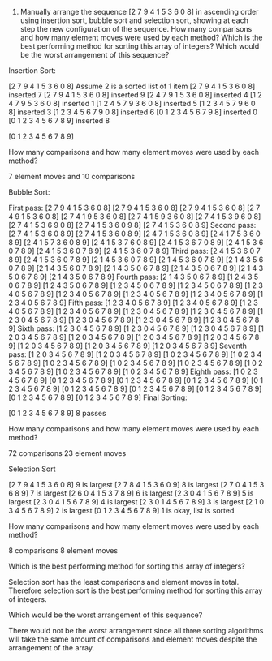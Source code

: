 1. Manually arrange the sequence [2 7 9 4 1 5 3 6 0 8] in ascending order using insertion sort, bubble sort
and selection sort, showing at each step the new configuration of the sequence. How many
comparisons and how many element moves were used by each method? Which is the best performing
method for sorting this array of integers? Which would be the worst arrangement of this sequence?

Insertion Sort:

[2 7 9 4 1 5 3 6 0 8]	Assume 2 is a sorted list of 1 item
[2 7 9 4 1 5 3 6 0 8] 	inserted 7
[2 7 9 4 1 5 3 6 0 8]	inserted 9
[2 4 7 9 1 5 3 6 0 8]	inserted 4 
[1 2 4 7 9 5 3 6 0 8]	inserted 1 
[1 2 4 5 7 9 3 6 0 8]	inserted 5 
[1 2 3 4 5 7 9 6 0 8]	inserted 3
[1 2 3 4 5 6 7 9 0 8]	inserted 6 
[0 1 2 3 4 5 6 7 9 8]	inserted 0 
[0 1 2 3 4 5 6 7 8 9]	inserted 8 

[0 1 2 3 4 5 6 7 8 9]

How many comparisons and how many element moves were used by each method?

7 element moves and 10 comparisons 

Bubble Sort:

First pass:
[2 7 9 4 1 5 3 6 0 8]
[2 7 9 4 1 5 3 6 0 8]
[2 7 9 4 1 5 3 6 0 8]
[2 7 4 9 1 5 3 6 0 8]
[2 7 4 1 9 5 3 6 0 8]
[2 7 4 1 5 9 3 6 0 8]
[2 7 4 1 5 3 9 6 0 8]
[2 7 4 1 5 3 6 9 0 8]
[2 7 4 1 5 3 6 0 9 8]
[2 7 4 1 5 3 6 0 8 9]
Second pass:
[2 7 4 1 5 3 6 0 8 9]
[2 7 4 1 5 3 6 0 8 9]
[2 4 7 1 5 3 6 0 8 9]
[2 4 1 7 5 3 6 0 8 9]
[2 4 1 5 7 3 6 0 8 9]
[2 4 1 5 3 7 6 0 8 9]
[2 4 1 5 3 6 7 0 8 9]
[2 4 1 5 3 6 0 7 8 9]
[2 4 1 5 3 6 0 7 8 9]
[2 4 1 5 3 6 0 7 8 9]
Third pass:
[2 4 1 5 3 6 0 7 8 9]
[2 4 1 5 3 6 0 7 8 9]
[2 1 4 5 3 6 0 7 8 9]
[2 1 4 5 3 6 0 7 8 9]
[2 1 4 3 5 6 0 7 8 9]
[2 1 4 3 5 6 0 7 8 9]
[2 1 4 3 5 0 6 7 8 9]
[2 1 4 3 5 0 6 7 8 9]
[2 1 4 3 5 0 6 7 8 9]
[2 1 4 3 5 0 6 7 8 9]
Fourth pass:
[2 1 4 3 5 0 6 7 8 9]
[1 2 4 3 5 0 6 7 8 9]
[1 2 4 3 5 0 6 7 8 9]
[1 2 3 4 5 0 6 7 8 9]
[1 2 3 4 5 0 6 7 8 9]
[1 2 3 4 0 5 6 7 8 9]
[1 2 3 4 0 5 6 7 8 9]
[1 2 3 4 0 5 6 7 8 9]
[1 2 3 4 0 5 6 7 8 9]
[1 2 3 4 0 5 6 7 8 9]
Fifth pass:
[1 2 3 4 0 5 6 7 8 9]
[1 2 3 4 0 5 6 7 8 9]
[1 2 3 4 0 5 6 7 8 9]
[1 2 3 4 0 5 6 7 8 9]
[1 2 3 0 4 5 6 7 8 9]
[1 2 3 0 4 5 6 7 8 9]
[1 2 3 0 4 5 6 7 8 9]
[1 2 3 0 4 5 6 7 8 9]
[1 2 3 0 4 5 6 7 8 9]
[1 2 3 0 4 5 6 7 8 9]
Sixth pass:
[1 2 3 0 4 5 6 7 8 9]
[1 2 3 0 4 5 6 7 8 9]
[1 2 3 0 4 5 6 7 8 9]
[1 2 0 3 4 5 6 7 8 9]
[1 2 0 3 4 5 6 7 8 9]
[1 2 0 3 4 5 6 7 8 9]
[1 2 0 3 4 5 6 7 8 9]
[1 2 0 3 4 5 6 7 8 9]
[1 2 0 3 4 5 6 7 8 9]
[1 2 0 3 4 5 6 7 8 9]
Seventh pass:
[1 2 0 3 4 5 6 7 8 9]
[1 2 0 3 4 5 6 7 8 9]
[1 0 2 3 4 5 6 7 8 9]
[1 0 2 3 4 5 6 7 8 9]
[1 0 2 3 4 5 6 7 8 9]
[1 0 2 3 4 5 6 7 8 9]
[1 0 2 3 4 5 6 7 8 9]
[1 0 2 3 4 5 6 7 8 9]
[1 0 2 3 4 5 6 7 8 9]
[1 0 2 3 4 5 6 7 8 9]
Eighth pass:
[1 0 2 3 4 5 6 7 8 9]
[0 1 2 3 4 5 6 7 8 9]
[0 1 2 3 4 5 6 7 8 9]
[0 1 2 3 4 5 6 7 8 9]
[0 1 2 3 4 5 6 7 8 9]
[0 1 2 3 4 5 6 7 8 9]
[0 1 2 3 4 5 6 7 8 9]
[0 1 2 3 4 5 6 7 8 9]
[0 1 2 3 4 5 6 7 8 9]
[0 1 2 3 4 5 6 7 8 9]
Final Sorting:

[0 1 2 3 4 5 6 7 8 9]
8 passes

How many comparisons and how many element moves were used by each method?

72 comparisons
23 element moves

Selection Sort

[2 7 9 4 1 5 3 6 0 8]	9 is largest
[2 7 8 4 1 5 3 6 0 9]	8 is largest
[2 7 0 4 1 5 3 6 8 9]	7 is largest
[2 6 0 4 1 5 3 7 8 9]	6 is largest
[2 3 0 4 1 5 6 7 8 9]	5 is largest
[2 3 0 4 1 5 6 7 8 9]	4 is largest
[2 3 0 1 4 5 6 7 8 9]	3 is largest
[2 1 0 3 4 5 6 7 8 9]	2 is largest
[0 1 2 3 4 5 6 7 8 9]	1 is okay, list is sorted

How many comparisons and how many element moves were used by each method?

8 comparisons
8 element moves






Which is the best performing method for sorting this array of integers? 

Selection sort has the least comparisons and element moves in total. Therefore selection sort is the best performing method for sorting this array of integers.

Which would be the worst arrangement of this sequence?

There would not be the worst arrangement since all three sorting algorithms will take the same amount of comparisons and element moves despite the arrangement of the array.
